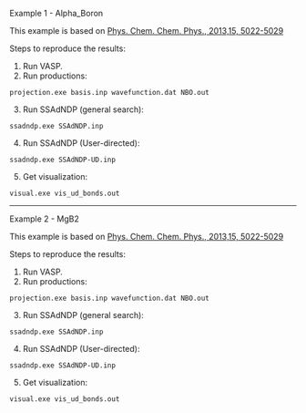 Example 1 - Alpha_Boron

This example is based on [Phys. Chem. Chem. Phys., 2013,15, 5022-5029](https://pubs.rsc.org/en/content/articlelanding/2013/cp/c3cp50350j)

Steps to reproduce the results:
1. Run VASP.
2. Run productions:
```
projection.exe basis.inp wavefunction.dat NBO.out
```
3. Run SSAdNDP (general search):
```
ssadndp.exe SSAdNDP.inp
```
4. Run SSAdNDP (User-directed):
```
ssadndp.exe SSAdNDP-UD.inp
```
5. Get visualization:
```
visual.exe vis_ud_bonds.out
```

---

Example 2 - MgB2

This example is based on [Phys. Chem. Chem. Phys., 2013,15, 5022-5029](https://pubs.rsc.org/en/content/articlelanding/2013/cp/c3cp50350j)

Steps to reproduce the results:
1. Run VASP.
2. Run productions:
```
projection.exe basis.inp wavefunction.dat NBO.out
```
3. Run SSAdNDP (general search):
```
ssadndp.exe SSAdNDP.inp
```
4. Run SSAdNDP (User-directed):
```
ssadndp.exe SSAdNDP-UD.inp
```
5. Get visualization:
```
visual.exe vis_ud_bonds.out
```
